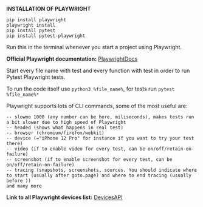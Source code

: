 **INSTALLATION OF PLAYWRIGHT**

```
pip install playwright
playwright install
pip install pytest
pip install pytest-playwright
```
Run this in the terminal whenever you start a project using Playwright.

**Official Playwright documentation:**
[PlaywrightDocs](https://playwright.dev/python/docs/intro)

Start every file name with test and every function with test in order to run Pytest Playwright tests.

To run the code itself use ```python3 %file_name%```, for tests run ```pytest %file_name%*```

Playwright supports lots of CLI commands, some of the most useful are:
```
-- slowmo 1000 (any number can be here, miliseconds), makes tests run a bit slower due to high speed of Playwright
-- headed (shows what happens in real test)
-- browser (chromium/firefox/webkit)
-- device (="iPhone 12 Pro" for instance if you want to try your test there)
-- video (if to enable video for every test, can be on/off/retain-on-failure)
-- screenshot (if to enable screenshot for every test, can be on/off/retain-on-failure)
-- tracing (snapshots, screenshots, sources. You should indicate where to start (usually after goto.page) and where to end tracing (usually before ))
and many more
```

**Link to all Playwright devices list:**
[DevicesAPI](https://github.com/microsoft/playwright/blob/main/packages/playwright-core/src/server/deviceDescriptorsSource.json)
